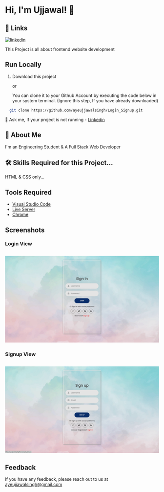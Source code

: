 # Hi, I'm Ujjawal! 👋
## 🔗 Links
[![linkedin](https://img.shields.io/badge/linkedin-0A66C2?style=for-the-badge&logo=linkedin&logoColor=white)](https://www.linkedin.com/in/ayeujjawalsingh/)

This Project is all about frontend website development
    
## Run Locally

1. Download this project

    or

    You can clone it to your Github Account by executing the code below in your system terminal. (Ignore this step, If you have already downloaded)
```bash
  git clone https://github.com/ayeujjawalsingh/Login_Signup.git
```

💬 Ask me, If your project is not running - 
[Linkedin](https://www.linkedin.com/in/ayeujjawalsingh)
## 🚀 About Me
I'm an Engineering Student & A Full Stack Web Developer


## 🛠 Skills Required for this Project...
HTML & CSS only...

## Tools Required
- [Visual Studio Code](https://code.visualstudio.com/download)
- [Live Server](https://marketplace.visualstudio.com/items?itemName=ritwickdey.LiveServer)
- [Chrome](https://www.google.com/chrome/thank-you.html?brand=JJTC&statcb=1&installdataindex=empty&defaultbrowser=0#)


## Screenshots

### Login View

![App Screenshot](./img/SignIn.png)
-

### Signup View

![App Screenshot](./img/SignUp.png)
-

## Feedback

If you have any feedback, please reach out to us at ayeujjawalsingh@gmail.com
